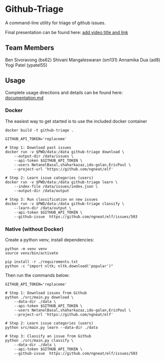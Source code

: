 # Github-Triage
A command-line utility for triage of github issues.

Final presentation can be found here: [add video title and link]() 

## Team Members
Ben Sivoravong (bs62) 
Shivani Mangaleswaran (sm131)
Annamika Dua (ad8)
Yogi Patel (ypatel55)

## Usage
Complete usage directions and details can be found here: [documentation.md](https://github.com/ad8illinois/ByteCraft/blob/master/documentation.md) 

### Docker
The easiest way to get started is to use the included docker container
```
docker build -t github-triage .

GITHUB_API_TOKEN='replaceme'

# Step 1: Download past issues
docker run -v $PWD/data:/data github-triage download \
    --output-dir /data/issues \
    --api-token $GITHUB_API_TOKEN \
    --users NetanelBasal,shaharkazaz,ido-golan,EricPoul \
    --project-url 'https://github.com/ngneat/elf'

# Step 2: Learn issue categories (users)
docker run -v $PWD/data:/data github-triage learn \
    --index-file /data/issues/index.json \
    --output-dir /data/output

# Step 3: Run classification on new issues
docker run -v $PWD/data:/data github-triage classify \
    --learn-dir /data/output \
    --api-token $GITHUB_API_TOKEN \
    --github-issue  https://github.com/ngneat/elf/issues/503
```

### Native (without Docker)
Create a python venv, install dependencies:
```
python -m venv venv
source venv/bin/activate

pip install -r ./requirements.txt
python -c "import nltk; nltk.download('popular')"
```

Then run the commands below:
```
GITHUB_API_TOKEN='replaceme'

# Step 1: Download issues from Github
python ./src/main.py download \
    --data-dir ./data \
    --api-token $GITHUB_API_TOKEN \
    --users NetanelBasal,shaharkazaz,ido-golan,EricPoul \
    --project-url 'https://github.com/ngneat/elf'

# Step 2: Learn issue categories (users)
python src/main.py learn --data-dir ./data

# Step 3: Classify an issue from Github
python ./src/main.py classify \
    --data-dir ./data \
    --api-token $GITHUB_API_TOKEN \
    --github-issue  https://github.com/ngneat/elf/issues/503
```
